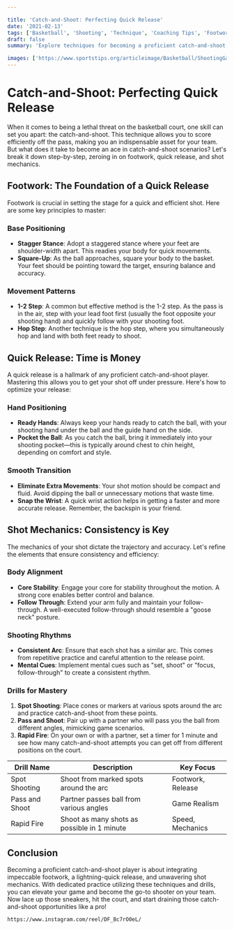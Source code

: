 ```yaml
---

title: 'Catch-and-Shoot: Perfecting Quick Release'
date: '2021-02-13'
tags: ['Basketball', 'Shooting', 'Technique', 'Coaching Tips', 'Footwork', 'Shot Mechanics', 'Training', 'Skills Development', 'Player Enhancement']
draft: false
summary: 'Explore techniques for becoming a proficient catch-and-shoot player, focusing on footwork, quick release, and shot mechanics.'

images: ['https://www.sportstips.org/articleimage/Basketball/ShootingGaurd/catch_and_shoot_perfecting_quick_release.webp']
---
```


# Catch-and-Shoot: Perfecting Quick Release

When it comes to being a lethal threat on the basketball court, one skill can set you apart: the catch-and-shoot. This technique allows you to score efficiently off the pass, making you an indispensable asset for your team. But what does it take to become an ace in catch-and-shoot scenarios? Let's break it down step-by-step, zeroing in on footwork, quick release, and shot mechanics. 

## Footwork: The Foundation of a Quick Release

Footwork is crucial in setting the stage for a quick and efficient shot. Here are some key principles to master:

### Base Positioning

- **Stagger Stance**: Adopt a staggered stance where your feet are shoulder-width apart. This readies your body for quick movements.
- **Square-Up**: As the ball approaches, square your body to the basket. Your feet should be pointing toward the target, ensuring balance and accuracy.

### Movement Patterns

- **1-2 Step**: A common but effective method is the 1-2 step. As the pass is in the air, step with your lead foot first (usually the foot opposite your shooting hand) and quickly follow with your shooting foot.
- **Hop Step**: Another technique is the hop step, where you simultaneously hop and land with both feet ready to shoot.

## Quick Release: Time is Money

A quick release is a hallmark of any proficient catch-and-shoot player. Mastering this allows you to get your shot off under pressure. Here's how to optimize your release:

### Hand Positioning

- **Ready Hands**: Always keep your hands ready to catch the ball, with your shooting hand under the ball and the guide hand on the side.
- **Pocket the Ball**: As you catch the ball, bring it immediately into your shooting pocket—this is typically around chest to chin height, depending on comfort and style.

### Smooth Transition

- **Eliminate Extra Movements**: Your shot motion should be compact and fluid. Avoid dipping the ball or unnecessary motions that waste time.
- **Snap the Wrist**: A quick wrist action helps in getting a faster and more accurate release. Remember, the backspin is your friend.

## Shot Mechanics: Consistency is Key

The mechanics of your shot dictate the trajectory and accuracy. Let's refine the elements that ensure consistency and efficiency:

### Body Alignment

- **Core Stability**: Engage your core for stability throughout the motion. A strong core enables better control and balance.
- **Follow Through**: Extend your arm fully and maintain your follow-through. A well-executed follow-through should resemble a "goose neck" posture.

### Shooting Rhythms

- **Consistent Arc**: Ensure that each shot has a similar arc. This comes from repetitive practice and careful attention to the release point.
- **Mental Cues**: Implement mental cues such as "set, shoot" or "focus, follow-through" to create a consistent rhythm.

### Drills for Mastery

1. **Spot Shooting**: Place cones or markers at various spots around the arc and practice catch-and-shoot from these points.
2. **Pass and Shoot**: Pair up with a partner who will pass you the ball from different angles, mimicking game scenarios.
3. **Rapid Fire**: On your own or with a partner, set a timer for 1 minute and see how many catch-and-shoot attempts you can get off from different positions on the court.

| Drill Name      | Description                                       | Key Focus         |
| --------------- | ------------------------------------------------- | ----------------- |
| Spot Shooting   | Shoot from marked spots around the arc            | Footwork, Release |
| Pass and Shoot  | Partner passes ball from various angles           | Game Realism      |
| Rapid Fire      | Shoot as many shots as possible in 1 minute       | Speed, Mechanics  |

## Conclusion

Becoming a proficient catch-and-shoot player is about integrating impeccable footwork, a lightning-quick release, and unwavering shot mechanics. With dedicated practice utilizing these techniques and drills, you can elevate your game and become the go-to shooter on your team. Now lace up those sneakers, hit the court, and start draining those catch-and-shoot opportunities like a pro!
```
https://www.instagram.com/reel/DF_Bc7rO0eL/